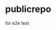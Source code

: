 # publicrepo
for e2e test

























































































































































































































































































































































































































































































































































































































































































































































































































































































































































































































































































































































































































































































































































































































































































































































































